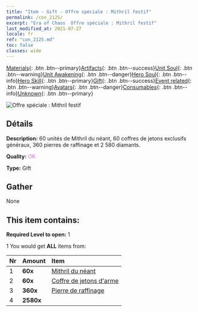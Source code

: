 ```yaml
---
title: "Item - Gift - Offre spéciale : Mithril festif"
permalink: /con_2125/
excerpt: "Era of Chaos  Offre spéciale : Mithril festif"
last_modified_at: 2021-07-27
locale: fr
ref: "con_2125.md"
toc: false
classes: wide
---
```

 [Materials](/ItemsFR/){: .btn .btn--primary}[Artifacts](/ItemsFR/Artifacts/){: .btn .btn--success}[Unit Soul](/ItemsFR/UnitSoul/){: .btn .btn--warning}[Unit Awakening](/ItemsFR/UnitAwakening/){: .btn .btn--danger}[Hero Soul](/ItemsFR/HeroSoul/){: .btn .btn--info}[Hero Skill](/ItemsFR/HeroSkill/){: .btn .btn--primary}[Gift](/ItemsFR/Gift/){: .btn .btn--success}[Event related](/ItemsFR/Events/){: .btn .btn--warning}[Avatars](/ItemsFR/Avatars/){: .btn .btn--danger}[Consumables](/ItemsFR/Consumables/){: .btn .btn--info}[Unknown](/ItemsFR/Unknown/){: .btn .btn--primary}

 ![Offre spéciale : Mithril festif](/images/t/i_907592.png)

## Détails
 **Description:** 60 unités de Mithril du néant, 60 coffres de jetons exclusifs généraux, 360 pierres de raffinage et 2 580 diamants.

 **Quality:** <span style="color: #DA70D6">OK</span>

 **Type:** Gift

## Gather

  None

## This item contains:

 **Required Level to open:** 1

 1 You would get **ALL** items  from:

  | Nr | Amount |     Item    |
  |:---|:-------|:------------|
  | 1 |  **60x** | [Mithril du néant](/ItemsFR/con_817/) |  | 
  | 2 |  **60x** | [Coffre de jetons d'arme](/ItemsFR/con_1367/) |  | 
  | 3 |  **360x** | [Pierre de raffinage](/ItemsFR/con_814/) |  | 
  | 4 |  **2580x** | <i class="fas fa-gem"/> |  | 
